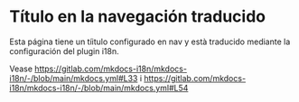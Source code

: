 # Título en la navegación traducido

Esta página tiene un tíitulo configurado en nav y està traducido mediante la configuración del plugin i18n.

Vease <https://gitlab.com/mkdocs-i18n/mkdocs-i18n/-/blob/main/mkdocs.yml#L33> i <https://gitlab.com/mkdocs-i18n/mkdocs-i18n/-/blob/main/mkdocs.yml#L54>
